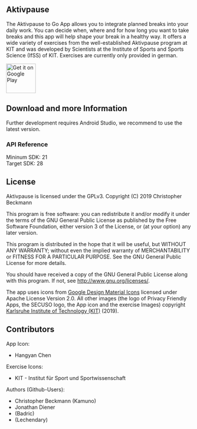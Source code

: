 ## Aktivpause

The Aktivpause to Go App allows you to integrate planned breaks into your daily work. You can decide when, where and for how long you want to take breaks and this app will help shape your break in a healthy way. It offers a wide variety of exercises from the well-established Aktivpause program at KIT and was developed by Scientists at the Institute of Sports and Sports Science (IfSS) of KIT. Exercises are currently only provided in german.

[<img src="https://play.google.com/intl/en_us/badges/images/generic/en-play-badge.png"
     alt="Get it on Google Play"
     height="80">](https://play.google.com/store/apps/details?id=org.secuso.aktivpause)

## Download and more Information

Further development requires Android Studio, we recommend to use the latest version.
 
### API Reference

Mininum SDK: 21<br />
Target SDK: 28 

## License

Aktivpause is licensed under the GPLv3.
Copyright (C) 2019 Christopher Beckmann

This program is free software: you can redistribute it and/or modify
it under the terms of the GNU General Public License as published by
the Free Software Foundation, either version 3 of the License, or
(at your option) any later version.

This program is distributed in the hope that it will be useful,
but WITHOUT ANY WARRANTY; without even the implied warranty of
MERCHANTABILITY or FITNESS FOR A PARTICULAR PURPOSE.  See the
GNU General Public License for more details.

You should have received a copy of the GNU General Public License
along with this program. If not, see <http://www.gnu.org/licenses/>.

The app uses icons from [Google Design Material Icons](https://design.google.com/icons/index.html) licensed under Apache License Version 2.0. All other images (the logo of Privacy Friendly Apps, the SECUSO logo, the App icon and the exercise Images) copyright [Karlsruhe Institute of Technology (KIT)](https://www.kit.edu) (2019).

## Contributors

App Icon: <br />
- Hangyan Chen<br/>

Exercise Icons: <br />
- KIT - Institut für Sport und Sportwissenschaft <br />

Authors (Github-Users): <br />
- Christopher Beckmann (Kamuno) <br />
- Jonathan Diener <br />
- (Badric) <br />
- (Lechendary) <br />
